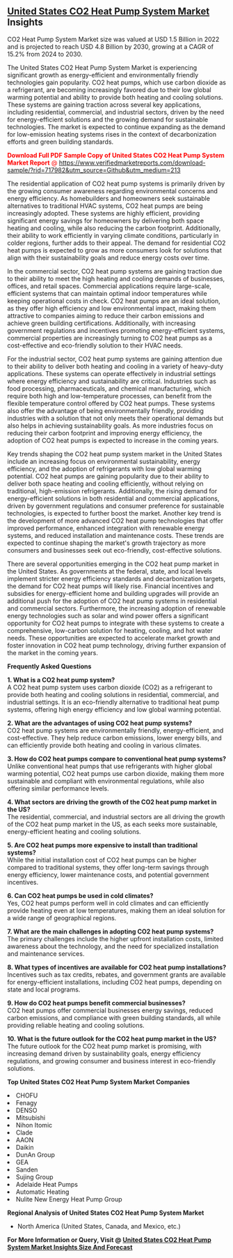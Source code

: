 <h2><a href="https://www.verifiedmarketreports.com/download-sample/?rid=717982&amp;utm_source=Github&amp;utm_medium=213" target="_blank">United States CO2 Heat Pump System Market</a> Insights</h2><p>CO2 Heat Pump System Market size was valued at USD 1.5 Billion in 2022 and is projected to reach USD 4.8 Billion by 2030, growing at a CAGR of 15.2% from 2024 to 2030.</p><p><p>The United States CO2 Heat Pump System Market is experiencing significant growth as energy-efficient and environmentally friendly technologies gain popularity. CO2 heat pumps, which use carbon dioxide as a refrigerant, are becoming increasingly favored due to their low global warming potential and ability to provide both heating and cooling solutions. These systems are gaining traction across several key applications, including residential, commercial, and industrial sectors, driven by the need for energy-efficient solutions and the growing demand for sustainable technologies. The market is expected to continue expanding as the demand for low-emission heating systems rises in the context of decarbonization efforts and green building standards. <p><span class=""><span style="color: #ff0000;"><strong>Download Full PDF Sample Copy of United States CO2 Heat Pump System Market Report</strong> @ </span><a href="https://www.verifiedmarketreports.com/download-sample/?rid=717982&amp;utm_source=Github&amp;utm_medium=213" target="_blank">https://www.verifiedmarketreports.com/download-sample/?rid=717982&amp;utm_source=Github&amp;utm_medium=213</a></span></p></p><p>The residential application of CO2 heat pump systems is primarily driven by the growing consumer awareness regarding environmental concerns and energy efficiency. As homebuilders and homeowners seek sustainable alternatives to traditional HVAC systems, CO2 heat pumps are being increasingly adopted. These systems are highly efficient, providing significant energy savings for homeowners by delivering both space heating and cooling, while also reducing the carbon footprint. Additionally, their ability to work efficiently in varying climate conditions, particularly in colder regions, further adds to their appeal. The demand for residential CO2 heat pumps is expected to grow as more consumers look for solutions that align with their sustainability goals and reduce energy costs over time.</p><p>In the commercial sector, CO2 heat pump systems are gaining traction due to their ability to meet the high heating and cooling demands of businesses, offices, and retail spaces. Commercial applications require large-scale, efficient systems that can maintain optimal indoor temperatures while keeping operational costs in check. CO2 heat pumps are an ideal solution, as they offer high efficiency and low environmental impact, making them attractive to companies aiming to reduce their carbon emissions and achieve green building certifications. Additionally, with increasing government regulations and incentives promoting energy-efficient systems, commercial properties are increasingly turning to CO2 heat pumps as a cost-effective and eco-friendly solution to their HVAC needs.</p><p>For the industrial sector, CO2 heat pump systems are gaining attention due to their ability to deliver both heating and cooling in a variety of heavy-duty applications. These systems can operate effectively in industrial settings where energy efficiency and sustainability are critical. Industries such as food processing, pharmaceuticals, and chemical manufacturing, which require both high and low-temperature processes, can benefit from the flexible temperature control offered by CO2 heat pumps. These systems also offer the advantage of being environmentally friendly, providing industries with a solution that not only meets their operational demands but also helps in achieving sustainability goals. As more industries focus on reducing their carbon footprint and improving energy efficiency, the adoption of CO2 heat pumps is expected to increase in the coming years.</p><p>Key trends shaping the CO2 heat pump system market in the United States include an increasing focus on environmental sustainability, energy efficiency, and the adoption of refrigerants with low global warming potential. CO2 heat pumps are gaining popularity due to their ability to deliver both space heating and cooling efficiently, without relying on traditional, high-emission refrigerants. Additionally, the rising demand for energy-efficient solutions in both residential and commercial applications, driven by government regulations and consumer preference for sustainable technologies, is expected to further boost the market. Another key trend is the development of more advanced CO2 heat pump technologies that offer improved performance, enhanced integration with renewable energy systems, and reduced installation and maintenance costs. These trends are expected to continue shaping the market's growth trajectory as more consumers and businesses seek out eco-friendly, cost-effective solutions.</p><p>There are several opportunities emerging in the CO2 heat pump market in the United States. As governments at the federal, state, and local levels implement stricter energy efficiency standards and decarbonization targets, the demand for CO2 heat pumps will likely rise. Financial incentives and subsidies for energy-efficient home and building upgrades will provide an additional push for the adoption of CO2 heat pump systems in residential and commercial sectors. Furthermore, the increasing adoption of renewable energy technologies such as solar and wind power offers a significant opportunity for CO2 heat pumps to integrate with these systems to create a comprehensive, low-carbon solution for heating, cooling, and hot water needs. These opportunities are expected to accelerate market growth and foster innovation in CO2 heat pump technology, driving further expansion of the market in the coming years.</p><p><strong>Frequently Asked Questions</strong></p><p><strong>1. What is a CO2 heat pump system?</strong><br> A CO2 heat pump system uses carbon dioxide (CO2) as a refrigerant to provide both heating and cooling solutions in residential, commercial, and industrial settings. It is an eco-friendly alternative to traditional heat pump systems, offering high energy efficiency and low global warming potential.</p><p><strong>2. What are the advantages of using CO2 heat pump systems?</strong><br> CO2 heat pump systems are environmentally friendly, energy-efficient, and cost-effective. They help reduce carbon emissions, lower energy bills, and can efficiently provide both heating and cooling in various climates.</p><p><strong>3. How do CO2 heat pumps compare to conventional heat pump systems?</strong><br> Unlike conventional heat pumps that use refrigerants with higher global warming potential, CO2 heat pumps use carbon dioxide, making them more sustainable and compliant with environmental regulations, while also offering similar performance levels.</p><p><strong>4. What sectors are driving the growth of the CO2 heat pump market in the US?</strong><br> The residential, commercial, and industrial sectors are all driving the growth of the CO2 heat pump market in the US, as each seeks more sustainable, energy-efficient heating and cooling solutions.</p><p><strong>5. Are CO2 heat pumps more expensive to install than traditional systems?</strong><br> While the initial installation cost of CO2 heat pumps can be higher compared to traditional systems, they offer long-term savings through energy efficiency, lower maintenance costs, and potential government incentives.</p><p><strong>6. Can CO2 heat pumps be used in cold climates?</strong><br> Yes, CO2 heat pumps perform well in cold climates and can efficiently provide heating even at low temperatures, making them an ideal solution for a wide range of geographical regions.</p><p><strong>7. What are the main challenges in adopting CO2 heat pump systems?</strong><br> The primary challenges include the higher upfront installation costs, limited awareness about the technology, and the need for specialized installation and maintenance services.</p><p><strong>8. What types of incentives are available for CO2 heat pump installations?</strong><br> Incentives such as tax credits, rebates, and government grants are available for energy-efficient installations, including CO2 heat pumps, depending on state and local programs.</p><p><strong>9. How do CO2 heat pumps benefit commercial businesses?</strong><br> CO2 heat pumps offer commercial businesses energy savings, reduced carbon emissions, and compliance with green building standards, all while providing reliable heating and cooling solutions.</p><p><strong>10. What is the future outlook for the CO2 heat pump market in the US?</strong><br> The future outlook for the CO2 heat pump market is promising, with increasing demand driven by sustainability goals, energy efficiency regulations, and growing consumer and business interest in eco-friendly solutions.</p></p><p><strong>Top United States CO2 Heat Pump System Market Companies</strong></p><div data-test-id=""><p><li>CHOFU</li><li> Fenagy</li><li> DENSO</li><li> Mitsubishi</li><li> Nihon Itomic</li><li> Clade</li><li> AAON</li><li> Daikin</li><li> DunAn Group</li><li> GEA</li><li> Sanden</li><li> Sujing Group</li><li> Adelaide Heat Pumps</li><li> Automatic Heating</li><li> Nulite New Energy Heat Pump Group</li></p><div><strong>Regional Analysis of&nbsp;United States CO2 Heat Pump System Market</strong></div><ul><li dir="ltr"><p dir="ltr">North America&nbsp;(United States, Canada, and Mexico, etc.)</p></li></ul><p><strong>For More Information or Query, Visit @&nbsp;</strong><strong><a href="https://www.verifiedmarketreports.com/product/co2-heat-pump-system-market/?utm_source=Github&amp;utm_medium=213" target="_blank">United States CO2 Heat Pump System Market Insights Size And Forecast</a></strong></p></div>
